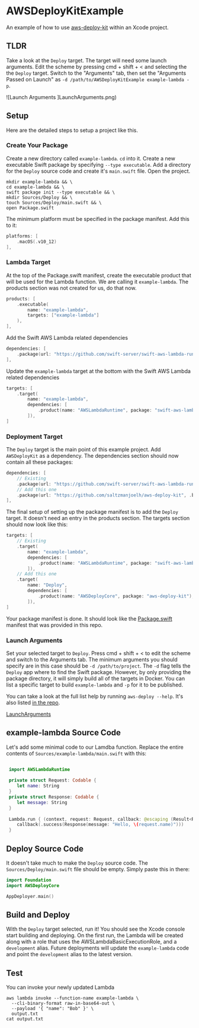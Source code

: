 # AWSDeployKitExample

An example of how to use [aws-deploy-kit](https://github.com/saltzmanjoelh/aws-deploy-kit) within an Xcode project.

## TLDR

Take a look at the `Deploy` target. The target will need some launch arguments. Edit the scheme by pressing cmd + shift + < and selecting the the `Deploy` target. Switch to the "Arguments" tab, then set the "Arguments Passed on Launch" as `-d /path/to/AWSDeployKitExample example-lambda -p`.

![Launch Arguments ]LaunchArguments.png)

## Setup
Here are the detailed steps to setup a project like this.

### Create Your Package

Create a new directory called `example-lambda`.
`cd` into it.
Create a new executable Swift package by specifying `--type executable`.
Add a directory for the `Deploy` source code and create it's `main.swift` file.
Open the project.

```shell
mkdir example-lambda && \
cd example-lambda && \
swift package init --type executable && \
mkdir Sources/Deploy && \
touch Sources/Deploy/main.swift && \
open Package.swift
```

The minimum platform must be specified in the package manifest. Add this to it:

```swift
platforms: [
    .macOS(.v10_12)
],
```

### Lambda Target

At the top of the Package.swift manifest, create the executable product that will be used for the Lambda function. We are calling it `example-lambda`. The products section was not created for us, do that now.  

```swift
products: [
    .executable(
        name: "example-lambda",
        targets: ["example-lambda"]
    ),
],
```

Add the Swift AWS Lambda related dependencies

```swift
dependencies: [
    .package(url: "https://github.com/swift-server/swift-aws-lambda-runtime.git", .branch("main")),
],
```

Update the `example-lambda` target at the bottom with the Swift AWS Lambda related dependencies

```swift
targets: [
    .target(
        name: "example-lambda",
        dependencies: [
            .product(name: "AWSLambdaRuntime", package: "swift-aws-lambda-runtime"),
        ]),
]
```

### Deployment Target

The `Deploy` target is the main point of this example project. Add `AWSDeployKit` as a dependency. The dependencies section should now contain all these packages:

```swift
dependencies: [
    // Existing
    .package(url: "https://github.com/swift-server/swift-aws-lambda-runtime.git", .branch("main")),
    // Add this one
    .package(url: "https://github.com/saltzmanjoelh/aws-deploy-kit", .branch("main")),
],
```

The final setup of setting up the package manifest is to add the `Deploy` target. It doesn't need an entry in the products section. The targets section should now look like this:

```swift
targets: [
    // Existing
    .target(
        name: "example-lambda",
        dependencies: [
            .product(name: "AWSLambdaRuntime", package: "swift-aws-lambda-runtime"),
        ]),
    // Add this one
    .target(
        name: "Deploy",
        dependencies: [
            .product(name: "AWSDeployCore", package: "aws-deploy-kit"),
        ]),
]
```

Your package manifest is done. It should look like the [Package.swift](Package.swift) manifest that was provided in this repo. 

### Launch Arguments

Set your selected target to `Deploy`. Press cmd + shift + < to edit the scheme and switch to the Arguments tab. The minimum arguments you should specify are in this case should be `-d /path/to/project`. The `-d` flag tells the `Deploy` app where to find the Swift package. However, by only providing the package directory, it will simply build all of the targets in Docker. You can list a specific target to build `example-lambda` and  `-p` for it to be published.

You can take a look at the full list help by running `aws-deploy --help`. It's also listed [in the repo](https://github.com/saltzmanjoelh/aws-deploy-kit/blob/main/README.md).

[LaunchArguments](LaunchArguments.png)



## example-lambda Source Code

Let's add some minimal code to our Lamdba function. Replace the entire contents of `Sources/example-lambda/main.swift` with this:

```swift

 import AWSLambdaRuntime
 
 private struct Request: Codable {
    let name: String
 }
 private struct Response: Codable {
    let message: String
 }
 
 Lambda.run { (context, request: Request, callback: @escaping (Result<Response, Error>) -> Void) in
    callback(.success(Response(message: "Hello, \(request.name)")))
 }
 ```

 ## Deploy Source Code
 
 It doesn't take much to make the `Deploy` source code. The `Sources/Deploy/main.swift` file should be empty. Simply paste this in there:

 ```swift
import Foundation
import AWSDeployCore

AppDeployer.main()
```


## Build and Deploy

With the `Deploy` target selected, run it! You should see the Xcode console start building and deploying. On the first run, the Lambda will be created along with a role that uses the AWSLambdaBasicExecutionRole, and a `development` alias. Future deployments will update the `example-lambda` code and point the `development` alias to the latest version.


## Test

You can invoke your newly updated Lambda

```shell
aws lambda invoke --function-name example-lambda \
  --cli-binary-format raw-in-base64-out \
  --payload '{ "name": "Bob" }' \
  output.txt
cat output.txt
```

